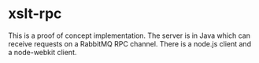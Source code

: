 xslt-rpc
========

This is a proof of concept implementation. The server is in Java which can receive requests on a RabbitMQ RPC channel.
There is a node.js client and a node-webkit client.

